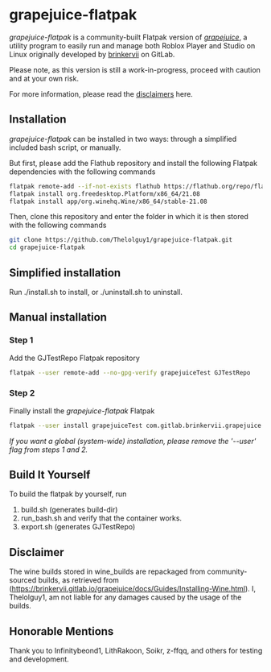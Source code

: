 # grapejuice-flatpak
*grapejuice-flatpak* is a community-built Flatpak version of *[grapejuice](https://gitlab.com/brinkervii/grapejuice)*, a utility program to easily run and manage both Roblox Player and Studio on Linux originally developed by [brinkervii](https://gitlab.com/brinkervii) on GitLab.

Please note, as this version is still a work-in-progress, proceed with caution and at your own risk.

For more information, please read the [disclaimers](https://github.com/FazlyMR/grapejuice-flatpak/edit/master/README.md#disclaimer) here.
## Installation
*grapejuice-flatpak* can be installed in two ways: through a simplified included bash script, or manually. 

But first, please add the Flathub repository and install the following Flatpak dependencies with the following commands
```bash
flatpak remote-add --if-not-exists flathub https://flathub.org/repo/flathub.flatpakrepo
flatpak install org.freedesktop.Platform/x86_64/21.08
flatpak install app/org.winehq.Wine/x86_64/stable-21.08
```
Then, clone this repository and enter the folder in which it is then stored with the following commands
```bash
git clone https://github.com/Thelolguy1/grapejuice-flatpak.git
cd grapejuice-flatpak
```

## Simplified installation
Run ./install.sh to install, or ./uninstall.sh to uninstall.

## Manual installation

### Step 1
Add the GJTestRepo Flatpak repository
```bash
flatpak --user remote-add --no-gpg-verify grapejuiceTest GJTestRepo
```
### Step 2
Finally install the *grapejuice-flatpak* Flatpak
```bash
flatpak --user install grapejuiceTest com.gitlab.brinkervii.grapejuice
```
_If you want a global (system-wide) installation, please remove the '--user' flag from steps 1 and 2._

## Build It Yourself
To build the flatpak by yourself, run
1. build.sh (generates build-dir)
2. run_bash.sh and verify that the container works.
3. export.sh (generates GJTestRepo)

## Disclaimer
The wine builds stored in wine_builds are repackaged from community-sourced builds, as retrieved from (https://brinkervii.gitlab.io/grapejuice/docs/Guides/Installing-Wine.html). I, Thelolguy1, am not liable for any damages caused by the usage of the builds.

## Honorable Mentions
Thank you to Infinitybeond1, LithRakoon, Soikr, z-ffqq, and others for testing and development.
